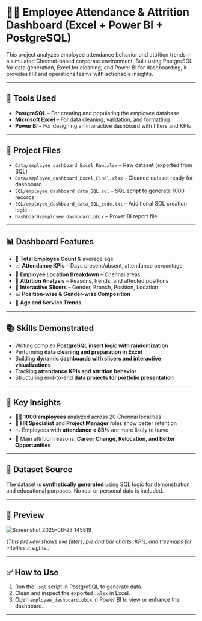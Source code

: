 # 👨‍💼 Employee Attendance & Attrition Dashboard (Excel + Power BI + PostgreSQL)

This project analyzes employee attendance behavior and attrition trends in a simulated Chennai-based corporate environment. Built using PostgreSQL for data generation, Excel for cleaning, and Power BI for dashboarding, it provides HR and operations teams with actionable insights.

---

## 🧰 Tools Used

- **PostgreSQL** – For creating and populating the employee database
- **Microsoft Excel** – For data cleaning, validation, and formatting
- **Power BI** – For designing an interactive dashboard with filters and KPIs

---

## 📂 Project Files

- `Data/employee_dashboard_Excel_Raw.xlsx` – Raw dataset (exported from SQL)
- `Data/employee_dashboard_Excel_Final.xlsx` – Cleaned dataset ready for dashboard
- `SQL/employee_dashboard_data_SQL.sql` – SQL script to generate 1000 records
- `SQL/employee_dashboard_data_SQL_code.txt` – Additional SQL creation logic
- `Dashboard/employee_dashboard.pbix` – Power BI report file

---

## 📊 Dashboard Features

- 👥 **Total Employee Count** & average age
- 📈 **Attendance KPIs** – Days present/absent, attendance percentage
- 📍 **Employee Location Breakdown** – Chennai areas
- 🧠 **Attrition Analysis** – Reasons, trends, and affected positions
- 🧩 **Interactive Slicers** – Gender, Branch, Position, Location
- 📊 **Position-wise & Gender-wise Composition**
- 📌 **Age and Service Trends**
  
---

## 📚 Skills Demonstrated

- Writing complex **PostgreSQL insert logic with randomization**
- Performing **data cleaning and preparation in Excel**
- Building **dynamic dashboards with slicers and interactive visualizations**
- Tracking **attendance KPIs and attrition behavior**
- Structuring end-to-end **data projects for portfolio presentation**

---

## 🧠 Key Insights

- 👨‍💼 **1000 employees** analyzed across 20 Chennai localities
- 🎯 **HR Specialist** and **Project Manager** roles show better retention
- 📉 Employees with **attendance < 85%** are more likely to leave
- 🧳 Main attrition reasons: **Career Change, Relocation, and Better Opportunities**

---

## 🔗 Dataset Source

The dataset is **synthetically generated** using SQL logic for demonstration and educational purposes. No real or personal data is included.

---

## 📸 Preview

![Screenshot 2025-06-23 145819](https://github.com/user-attachments/assets/6ec39d6f-959c-42d4-813c-ef93ab9f1659)


*(This preview shows live filters, pie and bar charts, KPIs, and treemaps for intuitive insights.)*

---
## ✅ How to Use

1. Run the `.sql` script in PostgreSQL to generate data.
2. Clean and inspect the exported `.xlsx` in Excel.
3. Open `employee_dashboard.pbix` in Power BI to view or enhance the dashboard.

---



